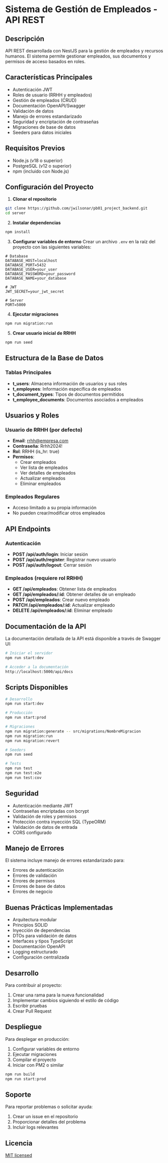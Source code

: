 # Sistema de Gestión de Empleados - API REST

## Descripción

API REST desarrollada con NestJS para la gestión de empleados y recursos humanos. El sistema permite gestionar empleados, sus documentos y permisos de acceso basados en roles.

## Características Principales

- Autenticación JWT
- Roles de usuario (RRHH y empleados)
- Gestión de empleados (CRUD)
- Documentación OpenAPI/Swagger
- Validación de datos
- Manejo de errores estandarizado
- Seguridad y encriptación de contraseñas
- Migraciones de base de datos
- Seeders para datos iniciales

## Requisitos Previos

- Node.js (v18 o superior)
- PostgreSQL (v12 o superior)
- npm (incluido con Node.js)

## Configuración del Proyecto

1. **Clonar el repositorio**
```bash
git clone https://github.com/jwilsonar/pb01_project_backend.git
cd server
```

2. **Instalar dependencias**
```bash
npm install
```

3. **Configurar variables de entorno**
Crear un archivo `.env` en la raíz del proyecto con las siguientes variables:
```env
# Database
DATABASE_HOST=localhost
DATABASE_PORT=5432
DATABASE_USER=your_user
DATABASE_PASSWORD=your_password
DATABASE_NAME=your_database

# JWT
JWT_SECRET=your_jwt_secret

# Server
PORT=5000
```

4. **Ejecutar migraciones**
```bash
npm run migration:run
```

5. **Crear usuario inicial de RRHH**
```bash
npm run seed
```

## Estructura de la Base de Datos

### Tablas Principales
- **t_users**: Almacena información de usuarios y sus roles
- **t_employees**: Información específica de empleados
- **t_document_types**: Tipos de documentos permitidos
- **t_employee_documents**: Documentos asociados a empleados

## Usuarios y Roles

### Usuario de RRHH (por defecto)
- **Email**: rrhh@empresa.com
- **Contraseña**: Rrhh2024!
- **Rol**: RRHH (is_hr: true)
- **Permisos**: 
  - Crear empleados
  - Ver lista de empleados
  - Ver detalles de empleados
  - Actualizar empleados
  - Eliminar empleados

### Empleados Regulares
- Acceso limitado a su propia información
- No pueden crear/modificar otros empleados

## API Endpoints

### Autenticación
- **POST /api/auth/login**: Iniciar sesión
- **POST /api/auth/register**: Registrar nuevo usuario
- **POST /api/auth/logout**: Cerrar sesión

### Empleados (requiere rol RRHH)
- **GET /api/empleados**: Obtener lista de empleados
- **GET /api/empleados/:id**: Obtener detalles de un empleado
- **POST /api/empleados**: Crear nuevo empleado
- **PATCH /api/empleados/:id**: Actualizar empleado
- **DELETE /api/empleados/:id**: Eliminar empleado

## Documentación de la API

La documentación detallada de la API está disponible a través de Swagger UI:
```bash
# Iniciar el servidor
npm run start:dev

# Acceder a la documentación
http://localhost:5000/api/docs
```

## Scripts Disponibles

```bash
# Desarrollo
npm run start:dev

# Producción
npm run start:prod

# Migraciones
npm run migration:generate -- src/migrations/NombreMigracion
npm run migration:run
npm run migration:revert

# Seeders
npm run seed

# Tests
npm run test
npm run test:e2e
npm run test:cov
```

## Seguridad

- Autenticación mediante JWT
- Contraseñas encriptadas con bcrypt
- Validación de roles y permisos
- Protección contra inyección SQL (TypeORM)
- Validación de datos de entrada
- CORS configurado

## Manejo de Errores

El sistema incluye manejo de errores estandarizado para:
- Errores de autenticación
- Errores de validación
- Errores de permisos
- Errores de base de datos
- Errores de negocio

## Buenas Prácticas Implementadas

- Arquitectura modular
- Principios SOLID
- Inyección de dependencias
- DTOs para validación de datos
- Interfaces y tipos TypeScript
- Documentación OpenAPI
- Logging estructurado
- Configuración centralizada

## Desarrollo

Para contribuir al proyecto:
1. Crear una rama para la nueva funcionalidad
2. Implementar cambios siguiendo el estilo de código
3. Escribir pruebas
4. Crear Pull Request

## Despliegue

Para desplegar en producción:
1. Configurar variables de entorno
2. Ejecutar migraciones
3. Compilar el proyecto
4. Iniciar con PM2 o similar

```bash
npm run build
npm run start:prod
```

## Soporte

Para reportar problemas o solicitar ayuda:
1. Crear un issue en el repositorio
2. Proporcionar detalles del problema
3. Incluir logs relevantes

## Licencia

[MIT licensed](LICENSE)
